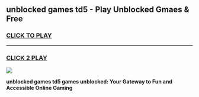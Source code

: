 
## unblocked games td5 - Play Unblocked Gmaes & Free
<h3>
<a href="https://news.freeplayer.one?title=unblocked_games_td5&ref=16F">CLICK TO PLAY</a></h3>
<hr>

<h3>
<a href="https://news.freeplayer.one?title=unblocked_games_td5&ref=16F">CLICK 2 PLAY</a>
  
</h3>

<a href="https://news.freeplayer.one?title=unblocked_games_td5&ref=16F/"><img src="https://clearcache.store/games.png"></a>


**unblocked games td5 games unblocked: Your Gateway to Fun and Accessible Online Gaming**
